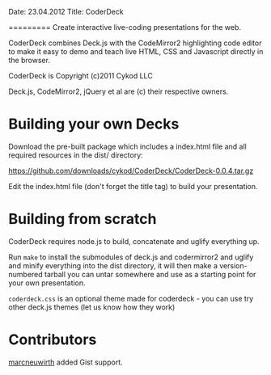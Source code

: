 Date: 23.04.2012
Title: CoderDeck

=========
Create interactive live-coding presentations for the web.

CoderDeck combines Deck.js with the CodeMirror2 highlighting code editor to 
make it easy to demo and teach live HTML, CSS and Javascript directly in the browser.



CoderDeck is Copyright (c)2011 Cykod LLC

Deck.js, CodeMirror2, jQuery et al are (c) their respective owners.


Building your own Decks
==================
Download the pre-built package which includes a index.html file and all required resources in the dist/ directory:

https://github.com/downloads/cykod/CoderDeck/CoderDeck-0.0.4.tar.gz

Edit the index.html file (don't forget the title tag) to build your presentation.

Building from scratch
===================
CoderDeck requires node.js to build, concatenate and uglify everything up.

Run `make` to install the submodules of deck.js and codermirror2 and uglify and minify everything into the dist directory,
it will then make a version-numbered tarball you can untar somewhere and use as a starting point for your own presentation.

`coderdeck.css` is an optional theme made for coderdeck - you can use try other deck.js themes (let us know how they work)


Contributors
============

[marcneuwirth](https://github.com/marcneuwirth) added Gist support.
